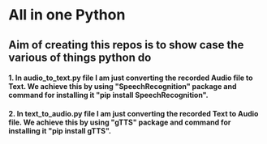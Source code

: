 # All in one Python
## Aim of creating this repos is to show case the various of things python do

#### 1. In audio_to_text.py file I am just converting the recorded Audio file to Text. We achieve this by using "SpeechRecognition" package and command for installing it "pip install SpeechRecognition".</p>

#### 2. In text_to_audio.py file  I am just converting the recorded Text to Audio file. We achieve this by using "gTTS" package and command for installing it "pip install gTTS".
